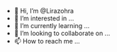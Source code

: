 - 👋 Hi, I’m @Lirazohra
- 👀 I’m interested in ...
- 🌱 I’m currently learning ...
- 💞️ I’m looking to collaborate on ...
- 📫 How to reach me ...

<!---
Lirazohra/Lirazohra is a ✨ special ✨ repository because its `README.md` (this file) appears on your GitHub profile.
You can click the Preview link to take a look at your changes.
--->
